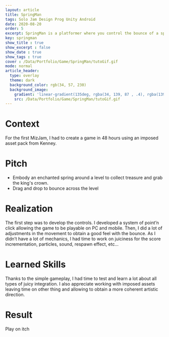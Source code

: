 ```yaml
---
layout: article
title: SpringMan
tags: Solo Jam Design Prog Unity Android
date: 2020-08-20
order: 5
excerpt: SpringMan is a platformer where you control the bounce of a spring inside an underground level.
key: springman
show_title : true
show_excerpt : false
show_date : true
show_tags : true
cover : /Data/Portfolio/Game/SpringMan/tutoGif.gif
mode: normal
article_header:
  type: overlay
  theme: dark
  background_color: rgb(34, 57, 230)
  background_image: 
    gradient: 'linear-gradient(135deg, rgba(34, 139, 87 , .4), rgba(139, 34, 139, .4))'
    src: /Data/Portfolio/Game/SpringMan/tutoGif.gif
---
```

# Context
For the first MizJam, I had to create a game in 48 hours using an imposed asset pack from Kenney.

# Pitch
- Embody an enchanted spring around a level to collect treasure and grab the king's crown.
- Drag and drop to bounce across the level

# Realization
The first step was to develop the controls. I developed a system of point’n click allowing the game to be playable on PC and mobile. Then, I did a lot of adjustments in the movement to obtain a good feel with the bounce.
As I didn’t have a lot of mechanics, I had time to work on juiciness for the score incrementation, particles, sound, respawn effect, etc... 


# Learned Skills
Thanks to the simple gameplay, I had time to test and learn a lot about all types of juicy integration.
I also appreciate working with imposed assets leaving time on other thing and allowing to obtain a more coherent artistic direction.

# Result

Play on itch
